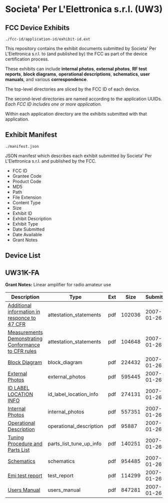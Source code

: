 # Societa' Per L'Elettronica s.r.l. (UW3)
## FCC Device Exhibits

```
./fcc-id/application-id/exhibit-id.ext
```

This repository contains the exhibit documents submitted by Societa' Per L'Elettronica s.r.l. to (and published by) the FCC as part of the device certification process.

These exhibits can include **internal photos**, **external photos**, **RF test reports**, **block diagrams**, **operational descriptions**, **schematics**, **user manuals**, and various **correspondence**.

The top-level directories are sliced by the FCC ID of each device.

The second-level directories are named according to the application UUIDs. *Each FCC ID includes one or more application.*

Within each application directory are the exhibits submitted with that application. 

## Exhibit Manifest

```
./manifest.json
```

JSON manifest which describes each exhibit submitted by Societa' Per L'Elettronica s.r.l. and published by the FCC.

- FCC ID
- Grantee Code
- Product Code
- MD5
- Path
- File Extension
- Content Type
- Size
- Exhibit ID
- Exhibit Description
- Exhibit Type
- Date Submitted
- Date Available
- Grant Notes

## Device List
## UW31K-FA
**Grant Notes:** Linear amplifier for radio amateur use

| Description | Type | Ext | Size | Submitted | Available |
| ----------- | ---- | --- | ---- | --------- | --------- |
| [Additional information in responce to 47 CFR](UW31K-FA/de67d45613d5415320b832f9b922ff3f/751318.pdf) | attestation_statements | pdf | 102036 | 2007-01-26 | 2007-03-05 |
| [Measurements Demonstrating Conformance to CFR rules](UW31K-FA/de67d45613d5415320b832f9b922ff3f/751319.pdf) | attestation_statements | pdf | 104648 | 2007-01-26 | 2007-03-05 |
| [Block Diagram](UW31K-FA/de67d45613d5415320b832f9b922ff3f/751312.pdf) | block_diagram | pdf | 224432 | 2007-01-26 | 2007-03-05 |
| [External Photos](UW31K-FA/de67d45613d5415320b832f9b922ff3f/751311.pdf) | external_photos | pdf | 595445 | 2007-01-26 | 2007-03-05 |
| [ID LABEL LOCATION INFO](UW31K-FA/de67d45613d5415320b832f9b922ff3f/751310.pdf) | id_label_location_info | pdf | 274131 | 2007-01-26 | 2007-03-05 |
| [Internal Photos](UW31K-FA/de67d45613d5415320b832f9b922ff3f/751316.pdf) | internal_photos | pdf | 557351 | 2007-01-26 | 2007-03-05 |
| [Operational Description](UW31K-FA/de67d45613d5415320b832f9b922ff3f/751317.pdf) | operational_description | pdf | 95887 | 2007-01-26 | 2007-03-05 |
| [Tuning Procedure and Parts List](UW31K-FA/de67d45613d5415320b832f9b922ff3f/751320.pdf) | parts_list_tune_up_info | pdf | 140251 | 2007-01-26 | 2007-03-05 |
| [Schematics](UW31K-FA/de67d45613d5415320b832f9b922ff3f/751313.pdf) | schematics | pdf | 954485 | 2007-01-26 | 2007-03-05 |
| [Emi test report](UW31K-FA/de67d45613d5415320b832f9b922ff3f/751314.pdf) | test_report | pdf | 114299 | 2007-01-26 | 2007-03-05 |
| [Users Manual](UW31K-FA/de67d45613d5415320b832f9b922ff3f/751315.pdf) | users_manual | pdf | 847281 | 2007-01-26 | 2007-03-05 |
